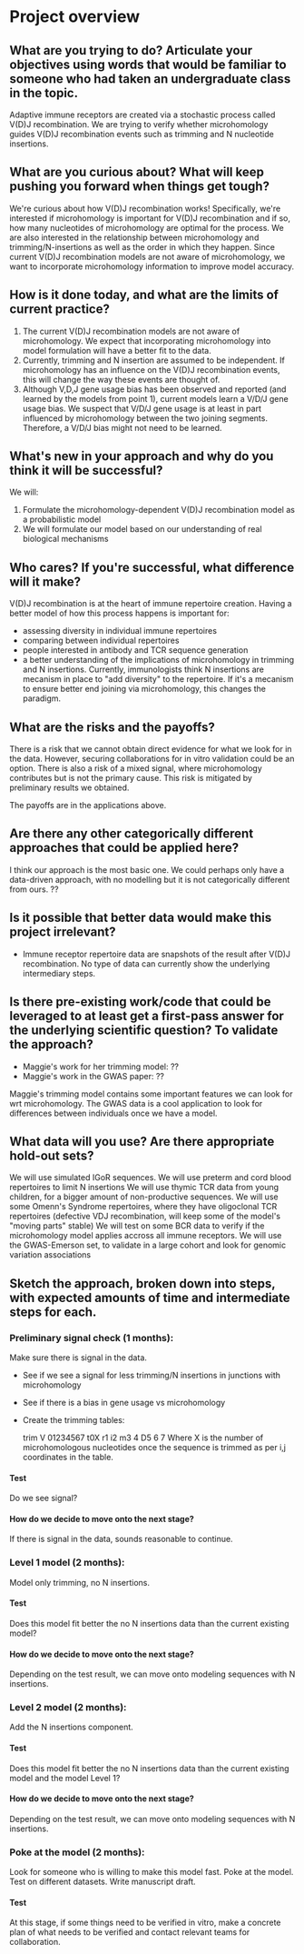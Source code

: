 # Project overview

## What are you trying to do? Articulate your objectives using words that would be familiar to someone who had taken an undergraduate class in the topic.

Adaptive immune receptors are created via a stochastic process called V(D)J recombination. We are trying to verify whether microhomology guides V(D)J recombination events such as trimming and N nucleotide insertions.

## What are you curious about? What will keep pushing you forward when things get tough?


We're curious about how V(D)J recombination works!
Specifically, we're interested if microhomology is important for V(D)J recombination and if so, how many nucleotides of microhomology are optimal for the process.
We are also interested in the relationship between microhomology and trimming/N-insertions as well as the order in which they happen.
Since current V(D)J recombination models are not aware of microhomology, we want to incorporate microhomology information to improve model accuracy.

## How is it done today, and what are the limits of current practice?

1. The current V(D)J recombination models are not aware of microhomology. We expect that incorporating microhomology into model formulation will have a better fit to the data.
2. Currently, trimming and N insertion are assumed to be independent. If microhomology has an influence on the V(D)J recombination events, this will change the way these events are thought of.
3. Although V,D,J gene usage bias has been observed and reported (and learned by the models from point 1), current models learn a V/D/J gene usage bias. We suspect that V/D/J gene usage is at least in part influenced by microhomology between the two joining segments. Therefore, a V/D/J bias might not need to be learned.


## What's new in your approach and why do you think it will be successful?

We will:
1. Formulate the microhomology-dependent V(D)J recombination model as a probabilistic model
2. We will formulate our model based on our understanding of real biological mechanisms


## Who cares? If you're successful, what difference will it make?

V(D)J recombination is at the heart of immune repertoire creation.
Having a better model of how this process happens is important for:

* assessing diversity in individual immune repertoires
* comparing between individual repertoires
* people interested in antibody and TCR sequence generation
* a better understanding of the implications of microhomology in trimming and N insertions. Currently, immunologists think N insertions are mecanism in place to "add diversity" to the repertoire. If it's a mecanism to ensure better end joining via microhomology, this changes the paradigm.


## What are the risks and the payoffs?

There is a risk that we cannot obtain direct evidence for what we look for in the data. However, securing collaborations for in vitro validation could be an option.
There is also a risk of a mixed signal, where microhomology contributes but is not the primary cause. This risk is mitigated by preliminary results we obtained.

The payoffs are in the applications above.


## Are there any other categorically different approaches that could be applied here?

I think our approach is the most basic one.
We could perhaps only have a data-driven approach, with no modelling but it is not categorically different from ours.
??


## Is it possible that better data would make this project irrelevant?

* Immune receptor repertoire data are snapshots of the result after V(D)J recombination. No type of data can currently show the underlying intermediary steps.


## Is there pre-existing work/code that could be leveraged to at least get a first-pass answer for the underlying scientific question? To validate the approach?

* Maggie's work for her trimming model: ??
* Maggie's work in the GWAS paper: ??

Maggie's trimming model contains some important features we can look for wrt microhomology.
The GWAS data is a cool application to look for differences between individuals once we have a model.


## What data will you use? Are there appropriate hold-out sets?

We will use simulated IGoR sequences.
We will use preterm and cord blood repertoires to limit N insertions
We will use thymic TCR data from young children, for a bigger amount of non-productive sequences.
We will use some Omenn's Syndrome repertoires, where they have oligoclonal TCR repertoires (defective VDJ recombination, will keep some of the model's "moving parts" stable)
We will test on some BCR data to verify if the microhomology model applies accross all immune receptors.
We will use the GWAS-Emerson set, to validate in a large cohort and look for genomic variation associations


## Sketch the approach, broken down into steps, with expected amounts of time and intermediate steps for each.

### Preliminary signal check (1 months):

Make sure there is signal in the data. 
* See if we see a signal for less trimming/N insertions in junctions with microhomology
* See if there is a bias in gene usage vs microhomology
* Create the trimming tables:

  trim V
  01234567
t0X
r1
i2
m3
 4
D5
 6
 7
Where X is the number of microhomologous nucleotides once the sequence is trimmed as per i,j coordinates in the table.


#### Test

Do we see signal?

#### How do we decide to move onto the next stage?

If there is signal in the data, sounds reasonable to continue.


### Level 1 model (2 months):

Model only trimming, no N insertions.


#### Test

Does this model fit better the no N insertions data than the current existing model?

#### How do we decide to move onto the next stage?

Depending on the test result, we can move onto modeling sequences with N insertions.


### Level 2 model (2 months):

Add the N insertions component.


#### Test

Does this model fit better the no N insertions data than the current existing model and the model Level 1?

#### How do we decide to move onto the next stage?

Depending on the test result, we can move onto modeling sequences with N insertions.


### Poke at the model (2 months):

Look for someone who is willing to make this model fast.
Poke at the model.
Test on different datasets.
Write manuscript draft.

#### Test
At this stage, if some things need to be verified in vitro, make a concrete plan of what needs to be verified and contact relevant teams for collaboration.
